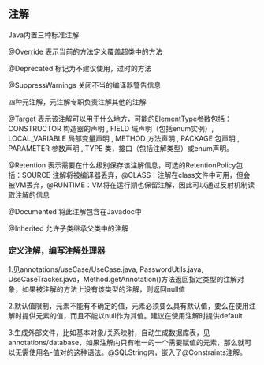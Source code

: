 ## 注解

Java内置三种标准注解 

@Override 表示当前的方法定义覆盖超类中的方法

@Deprecated 标记为不建议使用，过时的方法

@SuppressWarnings 关闭不当的编译器警告信息

四种元注解，元注解专职负责注解其他的注解

@Target  表示该注解可以用于什么地方，可能的ElementType参数包括：CONSTRUCTOR 构造器的声明 , FIELD 域声明（包括enum实例）, LOCAL_VARIABLE 局部变量声明 , METHOD 方法声明 , PACKAGE  包声明 ,  PARAMETER 参数声明 , TYPE 类，接口（包括注解类型）或enum声明。

@Retention  表示需要在什么级别保存该注解信息，可选的RetentionPolicy包括：SOURCE 注解将被编译器丢弃，@CLASS：注解在class文件中可用，但会被VM丢弃，@RUNTIME：VM将在运行期也保留注解，因此可以通过反射机制读取注解的信息

@Documented 将此注解包含在Javadoc中

@Inherited  允许子类继承父类中的注解

### 定义注解，编写注解处理器

1.见annotations/useCase/UseCase.java,  PasswordUtils.java, UseCaseTracker.java，Method.getAnnotation()方法返回指定类型的注解对象，如果被注解的方法上没有该类型的注解，则返回null值

2.默认值限制，元素不能有不确定的值，元素必须要么具有默认值，要么在使用注解时提供元素的值，而且不能以null作为其值。建议在使用注解时提供default

3.生成外部文件，比如基本对象/关系映射，自动生成数据库表，见annotations/database，如果注解内只有唯一的一个需要赋值的元素，那么就可以无需使用名-值对的这种语法。@SQLString内，嵌入了@Constraints注解。



